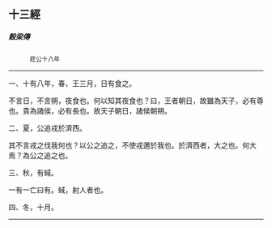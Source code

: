 

## 十三經

##### 穀梁傳
　　　`莊公十八年`

* * *

一、十有八年，春，王三月，日有食之。

不言日，不言朔，夜食也。何以知其夜食也？曰，王者朝日，故雖為天子，必有尊也。貴為諸侯，必有長也。故天子朝日，諸侯朝朔。

二、夏，公追戎於濟西。

其不言戎之伐我何也？以公之追之，不使戎邇於我也。於濟西者，大之也。何大焉？為公之追之也。

三、秋，有蜮。

一有一亡曰有。蜮，射人者也。

四、冬，十月。

* * *

